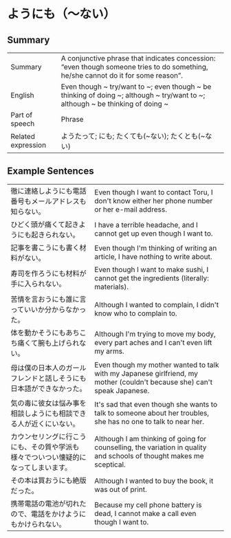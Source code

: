 # ようにも（～ない）

## Summary

<table><tr>   <td>Summary</td>   <td>A conjunctive phrase that indicates concession: “even though someone tries to do something, he/she cannot do it for some reason”.</td></tr><tr>   <td>English</td>   <td>Even though ~ try/want to ~; even though ~ be thinking of doing ~; although ~ try/want to ~; although ~ be thinking of doing ~</td></tr><tr>   <td>Part of speech</td>   <td>Phrase</td></tr><tr>   <td>Related expression</td>   <td>ようたって; にも; たくても(~ない); たくとも(~ない)</td></tr></table>

## Example Sentences

<table><tr>   <td>徹に連絡しようにも電話番号もメールアドレスも知らない。</td>   <td>Even though I want to contact Toru, I don't know either her phone number or her e-mail address.</td></tr><tr>   <td>ひどく頭が痛くて起きようにも起きられない。</td>   <td>I have a terrible headache, and I cannot get up even though I want to.</td></tr><tr>   <td>記事を書こうにも書く材料がない。</td>   <td>Even though I'm thinking of writing an article, I have nothing to write about.</td></tr><tr>   <td>寿司を作ろうにも材料が手に入られない。</td>   <td>Even though I want to make sushi, I cannot get the ingredients (literally: materials).</td></tr><tr>   <td>苦情を言おうにも誰に言っていいか分からなかった。</td>   <td>Although I wanted to complain, I didn't know who to complain to.</td></tr><tr>   <td>体を動かそうにもあちこち痛くて腕も上げられない。</td>   <td>Although I'm trying to move my body, every part aches and I can't even lift my arms.</td></tr><tr>   <td>母は僕の日本人のガールフレンドと話しそうにも日本語ができなかった。</td>   <td>Even though my mother wanted to talk with my Japanese girlfriend, my mother (couldn't because she) can't speak Japanese.</td></tr><tr>   <td>気の毒に彼女は悩み事を相談しようにも相談できる人が近くにいない。</td>   <td>It's sad that even though she wants to talk to someone about her troubles, she has no one to talk to near her.</td></tr><tr>   <td>カウンセリングに行こうにも、その質や学派も様々でついつい懐疑的になってしまいます。</td>   <td>Although I am thinking of going for counselling, the variation in quality and schools of thought makes me sceptical.</td></tr><tr>   <td>その本は買おうにも絶版だった。</td>   <td>Although I wanted to buy the book, it was out of print.</td></tr><tr>   <td>携帯電話の電池が切れたので、電話をかけようにもかけられない。</td>   <td>Because my cell phone battery is dead, I cannot make a call even though I want to.</td></tr></table>

